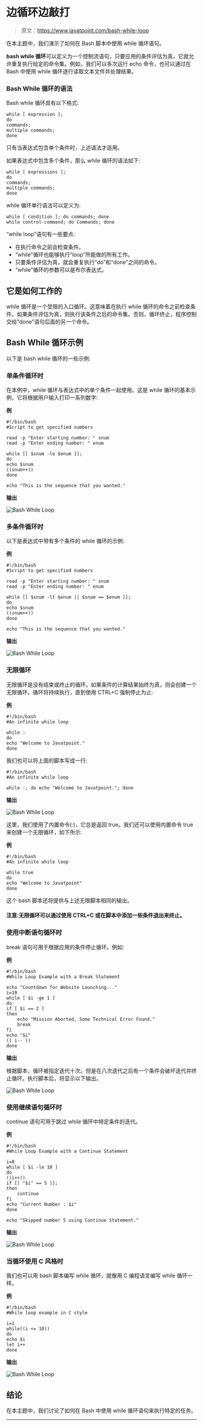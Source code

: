 # 边循环边敲打

> 原文：<https://www.javatpoint.com/bash-while-loop>

在本主题中，我们演示了如何在 Bash 脚本中使用 while 循环语句。

**bash while 循环**可以定义为一个控制流语句，只要应用的条件评估为真，它就允许重复执行给定的命令集。例如，我们可以多次运行 echo 命令，也可以通过在 Bash 中使用 while 循环逐行读取文本文件并处理结果。

### Bash While 循环的语法

Bash while 循环具有以下格式:

```
while [ expression ];
do
commands;
multiple commands;
done

```

只有当表达式包含单个条件时，上述语法才适用。

如果表达式中包含多个条件，那么 while 循环的语法如下:

```
while [ expressions ];
do
commands;
multiple commands;
done

```

while 循环单行语法可以定义为:

```
while [ condition ]; do commands; done
while control-command; do Commands; done

```

“while loop”语句有一些要点:

*   在执行命令之前会检查条件。
*   “while”循环也能够执行“loop”所能做的所有工作。
*   只要条件评估为真，就会重复执行“do”和“done”之间的命令。
*   “while”循环的参数可以是布尔表达式。

## 它是如何工作的

while 循环是一个受限的入口循环。这意味着在执行 while 循环的命令之前检查条件。如果条件评估为真，则执行该条件之后的命令集。否则，循环终止，程序控制交给“done”语句后面的另一个命令。

## Bash While 循环示例

以下是 bash while 循环的一些示例:

### 单条件循环时

在本例中，while 循环与表达式中的单个条件一起使用。这是 while 循环的基本示例，它将根据用户输入打印一系列数字:

**例**

```
#!/bin/bash
#Script to get specified numbers

read -p "Enter starting number: " snum
read -p "Enter ending number: " enum

while [[ $snum -le $enum ]];
do
echo $snum
((snum++))
done

echo "This is the sequence that you wanted."

```

**输出**

![Bash While Loop](img/02afc1bfdedee75ddde7bb6e6b66019f.png)

### 多条件循环时

以下是表达式中带有多个条件的 while 循环的示例:

**例**

```
#!/bin/bash
#Script to get specified numbers

read -p "Enter starting number: " snum
read -p "Enter ending number: " enum

while [[ $snum -lt $enum || $snum == $enum ]];
do
echo $snum
((snum++))
done

echo "This is the sequence that you wanted."

```

**输出**

![Bash While Loop](img/84b91a6f4dc24df65ee0e8cc56ee17f2.png)

### 无限循环

无限循环是没有结束或终止的循环。如果条件的计算结果始终为真，则会创建一个无限循环。循环将持续执行，直到使用 CTRL+C 强制停止为止:

**例**

```
#!/bin/bash
#An infinite while loop

while :
do
echo "Welcome to Javatpoint."
done

```

我们也可以将上面的脚本写成一行:

```
#!/bin/bash
#An infinite while loop

while :; do echo "Welcome to Javatpoint."; done

```

**输出**

![Bash While Loop](img/b11c6057a624c874aea0959d052c08ff.png)

这里，我们使用了内置命令(:)，它总是返回 true。我们还可以使用内置命令 true 来创建一个无限循环，如下所示:

**例**

```
#!/bin/bash
#An infinite while loop

while true
do
echo "Welcome to Javatpoint"
done

```

这个 bash 脚本还将提供与上述无限脚本相同的输出。

#### 注意:无限循环可以通过使用 CTRL+C 或在脚本中添加一些条件退出来终止。

### 使用中断语句循环时

break 语句可用于根据应用的条件停止循环。例如:

**例**

```
#!/bin/bash
#While Loop Example with a Break Statement

echo "Countdown for Website Launching..."
i=10
while [ $i -ge 1 ]
do
if [ $i == 2 ]
then
	echo "Mission Aborted, Some Technical Error Found."
	break
fi
echo "$i"
(( i-- ))
done

```

**输出**

根据脚本，循环被指定迭代十次。但是在八次迭代之后有一个条件会破坏迭代并终止循环。执行脚本后，将显示以下输出。

![Bash While Loop](img/75e558f976a1c193eb54da0018a5845d.png)

### 使用继续语句循环时

continue 语句可用于跳过 while 循环中特定条件的迭代。

**例**

```
#!/bin/bash
#While Loop Example with a Continue Statement

i=0
while [ $i -le 10 ]
do
((i++))
if [[ "$i" == 5 ]];
then
	continue
fi
echo "Current Number : $i"
done

echo "Skipped number 5 using Continue Statement."

```

**输出**

![Bash While Loop](img/d4dfbfdf8c5a687b68087c4cb16dff23.png)

### 当循环使用 C 风格时

我们也可以用 bash 脚本编写 while 循环，就像用 C 编程语言编写 while 循环一样。

**例**

```
#!/bin/bash
#While loop example in C style

i=1
while((i <= 10))
do
echo $i
let i++
done

```

**输出**

![Bash While Loop](img/2557c7362dbf68e41bb27a4022eeba3e.png)

## 结论

在本主题中，我们讨论了如何在 Bash 中使用 while 循环语句来执行特定的任务。

* * *